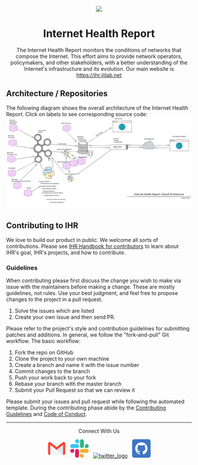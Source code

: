 <p align="center"><img src="https://avatars.githubusercontent.com/u/40665700?s=200&v=4" height="150"></p>
<h1 align="center">Internet Health Report</h1>
<p align="center">
The Internet Health Report monitors the conditions of networks that compose the Internet. This effort aims to provide network operators, policymakers, and other stakeholders, with a better understanding of the Internet's infrastructure and its evolution. Our main website is <a href="https://ihr.iijlab.net">https://ihr.iijlab.net</a>
</p>

## Architecture / Repositories
The following diagram shows the overall architecture of the Internet Health Report. Click on labels to see corresponding source code:
<img src='https://raw.githubusercontent.com/InternetHealthReport/system-design/main/IHR_overall_diagram.svg'/>


## Contributing to IHR

We love to build our product in public. We welcome all sorts of contributions. Please see [IHR Handbook for contributors](https://github.com/InternetHealthReport/gsoc/blob/main/ihr-contributor-handbook.md) to learn about IHR's goal, IHR's projects, and how to contribute. 

### Guidelines
When contributing please first discuss the change you wish to make via issue with the maintainers before making a change. These are mostly guidelines, not rules. Use your best judgment, and feel free to propose changes to the project in a pull request.

1. Solve the issues which are listed
2. Create your own issue and then send PR.

Please refer to the project's style and contribution guidelines for submitting patches and additions. In general, we follow the "fork-and-pull" Git workflow. The basic workflow:

1. Fork the repo on GitHub
2. Clone the project to your own machine
3. Create a branch and name it with the issue number
4. Commit changes to the branch
5. Push your work back to your fork
6. Rebase your branch with the master branch
7. Submit your Pull Request so that we can review it

Please submit your issues and pull request while following the automated template. During the contributing phase abide by the <a href="https://github.com/InternetHealthReport/.github/blob/main/CONTRIBUTING.md">Contributing Guidelines</a> and <a href="https://github.com/InternetHealthReport/.github/blob/main/CODE_OF_CONDUCT.md">Code of Conduct</a>.

---

<p align="center">Connect With Us</p>
<p align="center"> 
&nbsp; 
<a href="mailto:admin@ihr.live"><img alt="email_logo" 
src="https://raw.githubusercontent.com/InternetHealthReport/.github/980ae67f8aa6e83511b3c70044b71c4e81e84ad3/icons/gmail-icon-ihr.svg" height="50" width="50"></a>
&nbsp;
<a href="https://join.slack.com/t/internethealthreport/shared_invite/zt-19d4e48py-~oirVwkINe01gTVEF3o4Kw"><img alt="slack_logo" 
src="https://raw.githubusercontent.com/InternetHealthReport/.github/980ae67f8aa6e83511b3c70044b71c4e81e84ad3/icons/slack-icon-ihr.svg" height="50" width="50"></a>
&nbsp;
<a href="https://twitter.com/ihr_alerts"><img alt="twitter_logo" 
src="https://raw.githubusercontent.com/MAVRICK-1/.github/ef7362199416b83e7f9ebd18e16a74ef2c5de417/icons/x-twitter-icon-ihr.svg" height="50" width="50"></a>
&nbsp;
<a href="https://github.com/InternetHealthReport"><img alt="github_logo" 
src="https://raw.githubusercontent.com/InternetHealthReport/.github/980ae67f8aa6e83511b3c70044b71c4e81e84ad3/icons/github-icon-ihr-blue.svg"height="50" width="50"></a>
&nbsp;
